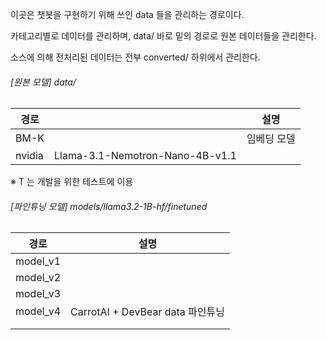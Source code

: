 이곳은 챗봇을 구현하기 위해 쓰인 data 들을 관리하는 경로이다.  

카테고리별로 데이터를 관리하며,
data/ 바로 밑의 경로로 원본 데이터들을 관리한다.  


소스에 의해 전처리된 데이터는 전부 converted/ 하위에서 관리한다.

###### [원본 모델] data/
| 경로     |                                 | 설명     |
|--------|---------------------------------|--------|
| BM-K   |                                 | 임베딩 모델 |
| nvidia | Llama-3.1-Nemotron-Nano-4B-v1.1 |   |

※ T 는 개발을 위한 테스트에 이용

###### [파인튜닝 모델] models/llama3.2-1B-hf/finetuned
| 경로       | 설명                           |
|----------|------------------------------|
| model_v1 |                              |
| model_v2 |                              |
| model_v3 |                              |
| model_v4 | CarrotAI + DevBear data 파인튜닝 |
|          |                              |
|          |                              |